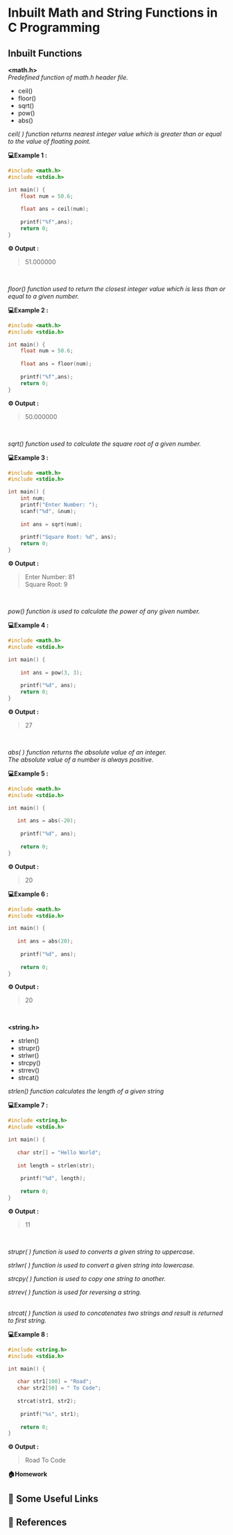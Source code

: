 # Inbuilt Math and String Functions in C Programming 

## Inbuilt Functions

**<math.h>**<br>
_Predefined function of math.h header file._
* ceil()<br>
* floor()<br>
* sqrt()<br>
* pow()<br>
* abs()<br>

_ceil( ) function returns nearest integer value which is greater than or equal to the value of floating point._<br>

**💻Example 1 :**

```c
#include <math.h>
#include <stdio.h>

int main() {
    float num = 50.6;
    
    float ans = ceil(num);
    
    printf("%f",ans);
    return 0;
}
```
**⚙️ Output :** 
>51.000000

<br>

_floor() function used to return the closest integer value which is less than or equal to a given number._

**💻Example 2 :**
```c
#include <math.h>
#include <stdio.h>

int main() {
    float num = 50.6;
    
    float ans = floor(num);
    
    printf("%f",ans);
    return 0;
}
```
**⚙️ Output :** 
>50.000000

<br>

_sqrt() function used to calculate the square root of a given number._

**💻Example 3 :**
```c
#include <math.h>
#include <stdio.h>

int main() {
    int num;
    printf("Enter Number: ");
    scanf("%d", &num);
    
    int ans = sqrt(num);
    
    printf("Square Root: %d", ans);
    return 0;
}
```
**⚙️ Output :** 
>Enter Number: 81<br>
Square Root: 9

<br>

_pow() function is used to calculate the power of any given number._

**💻Example 4 :**
```c
#include <math.h>
#include <stdio.h>

int main() {
    
    int ans = pow(3, 3);
    
    printf("%d", ans);
    return 0;
}
```
**⚙️ Output :** 
>27

<br>

_abs( ) function returns the absolute value of an integer._<br>
_The absolute value of a number is always positive._<br>

**💻Example 5 :**
```c
#include <math.h>
#include <stdio.h>

int main() {
   
   int ans = abs(-20);
   
    printf("%d", ans);
    
    return 0;
}

```
**⚙️ Output :** 
>20

**💻Example 6 :**
```c
#include <math.h>
#include <stdio.h>

int main() {
   
   int ans = abs(20);
   
    printf("%d", ans);
    
    return 0;
}

```
**⚙️ Output :** 
>20

<br>

**<string.h>**
* strlen()
* strupr()
* strlwr()
* strcpy()
* strrev()
* strcat()

_strlen() function calculates the length of a given string_<br>

**💻Example 7 :**
```c
#include <string.h>
#include <stdio.h>

int main() {
   
   char str[] = "Hello World";
   
   int length = strlen(str);
   
    printf("%d", length);
    
    return 0;
}

```
**⚙️ Output :** 
>11

<br>

_strupr( ) function is used to converts a given string to uppercase._<br>

_strlwr( ) function is used to convert a given string into lowercase._<br>

_strcpy( ) function is used to copy one string to another._<br>

_strrev( ) function is used for reversing a string._<br><br>

_strcat( ) function is used to concatenates two strings and result is returned to first string._<br>

**💻Example 8 :**
```c
#include <string.h>
#include <stdio.h>

int main() {
   
   char str1[100] = "Road";
   char str2[50] = " To Code";
   
   strcat(str1, str2);
   
    printf("%s", str1);
    
    return 0;
}

```
**⚙️ Output :** 
>Road To Code


**🏠Homework**

## 🔗 Some Useful Links

## 📖 References